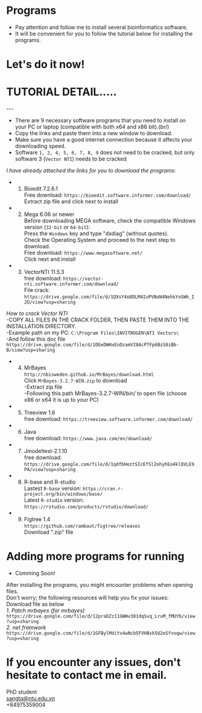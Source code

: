 # Programs
 * Pay attention and follow me to install several bioinformatics software.
 * It will be convenient for you to follow the tutorial below for installing the programs.
# Let's do it now!
# TUTORIAL DETAIL.....
---<br/>
  * There are 9 necessary software programs that you need to install on your PC or laptop (compatible with both x64 and x86 bit).(br/)
  * Copy the links and paste them into a new window to download. <br/>
  * Make sure you have a good internet connection because it affects your downloading speed. <br/>
  * Software `1, 2, 4, 5, 6, 7, 8, 9` does not need to be cracked, but only software 3 (`Vector NTI`) needs to be cracked <br/> 

*I have already attached the links for you to download the programs:*<br/>
  * 1. Bioedit 7.2.6.1<br/>
Free download: `https://bioedit.software.informer.com/download/`<br/>
Extract zip file and click next to install<br/>
  * 2. Mega 6.06 or newer<br/>
Before downloading MEGA software, check the compatible Windows version (`32-bit` or `64-bit`): <br/>
Press the `Windows` key and type "dxdiag" (without quotes). <br/> 
Check the Operating System and proceed to the next step to download. <br/> 
Free download: `https://www.megasoftware.net/`<br/>
Click next and install<br/>
  * 3. VectorNTI 11.5.3<br/>
free download: `https://vector-nti.software.informer.com/download/`<br/>
File crack: `https://drive.google.com/file/d/1QXsY4o8DLM4IuPVNoN4NehkYvGWk_I2O/view?usp=sharing`<br/>

  *How to crack Vector NTI*<br/>
-COPY ALL FILES IN THE CRACK FOLDER, THEN PASTE THEM INTO THE INSTALLATION DIRECTORY.<br/>
-Example path on my PC: `C:\Program Files\INVITROGEN\NTI Vectors\` <br/>
-And follow this doc file <br/>
`https://drive.google.com/file/d/1DEeDWHxEnDzamVI8AcPTFp6BzS8iBb-B/view?usp=sharing`<br/>
  * 4. MrBayes<br/>
`http://nbisweden.github.io/MrBayes/download.html`<br/>
Click `MrBayes-3.2.7-WIN.zip` to download<br/>
-Extract zip file<br/>
-Following this path MrBayes-3.2.7-WIN/bin/ to open file (choose x86 or x64 it is up to your PC)<br/>
  * 5. Treeview 1.6<br/>
free download: `https://treeview.software.informer.com/download/`<br/>
  * 6. Java <br/>
free download: `https://www.java.com/en/download/`<br/>
  * 7. Jmodeltest-2.1.10<br/>
free download: `https://drive.google.com/file/d/1qdfbHeztSIcEfSl2ohyhEo4klQVLE9PA/view?usp=sharing`<br/>
  * 8. R-base and R-studio <br/>
Lastest `R-base` version: `https://cran.r-project.org/bin/windows/base/`<br/>
Latest `R-studio` version: `https://rstudio.com/products/rstudio/download/`<br/>
  * 9. Figtree 1.4<br/>
`https://github.com/rambaut/figtree/releases`<br/>
Download ".zip" file<br/>
# Adding more programs for running
  * Comming Soon!<br/>

After installing the programs, you might encounter problems when opening files. <br/> 
Don't worry; the following resources will help you fix your issues: <br/>
Download file as below <br/> 
*_1. Patch mrbayes (for mrbayes)_*
`https://drive.google.com/file/d/12praDZz11GWWv381dqSvq_LruM_fMUYb/view?usp=sharing`<br/>
*_2. net framwork_*
`https://drive.google.com/file/d/1GFBylMdiYv4wNcb5FVHBsk5U2eSfvoqw/view?usp=sharing`

# If you encounter any issues, don't hesitate to contact me in email.
PhD student <br/>
sangtq@ntu.edu.vn <br/>
+84975359004 <br/>
